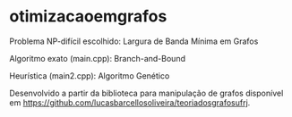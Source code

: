 # otimizacaoemgrafos
Problema NP-difícil escolhido: Largura de Banda Mínima em Grafos

Algoritmo exato (main.cpp): Branch-and-Bound

Heurística (main2.cpp): Algoritmo Genético

Desenvolvido a partir da biblioteca para manipulação de grafos disponível em https://github.com/lucasbarcellosoliveira/teoriadosgrafosufrj.

